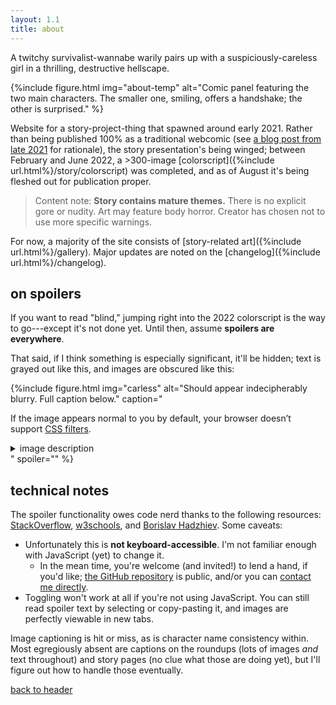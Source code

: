 ```yaml
---
layout: 1.1
title: about
---
```

A twitchy survivalist-wannabe warily pairs up with a suspiciously-careless girl in a thrilling, destructive hellscape.

{%include figure.html
	img="about-temp"
	alt="Comic panel featuring the two main characters. The smaller one, smiling, offers a handshake; the other is surprised."
%}

Website for a story-project-thing that spawned around early 2021. Rather than being published 100% as a traditional webcomic (see [a blog post from late 2021](https://a-flyleaf.github.io/blog/project-rambling#now-what) for rationale), the story presentation's being winged; between February and June 2022, a >300-image [colorscript]({%include url.html%}/story/colorscript) was completed, and as of August it's being fleshed out for publication proper.

> Content note: **Story contains mature themes.** There is no explicit gore or nudity. Art may feature body horror. Creator has chosen not to use more specific warnings.

For now, a majority of the site consists of [story-related art]({%include url.html%}/gallery). Major updates are noted on the [changelog]({%include url.html%}/changelog).

## on spoilers
If you want to read "blind," jumping right into the 2022 colorscript is the way to go---except it's not done yet. Until then, assume **spoilers are everywhere**.

That said, if I think something is especially significant, it'll be hidden; text is grayed out <span class="spoiler">like this</span>, and images are obscured like this:

{%include figure.html
	img="carless"
	alt="Should appear indecipherably blurry. Full caption below."
	caption="<p>If the image appears normal to you by default, your browser doesn’t support <a href='https://caniuse.com/css-filters' class='ext'>CSS filters</a>.</p>
		<details class='imgdesc'><summary>image description</summary>
		<p>Snippet from <a href='ygbtdm/gallery/roundups/2021-12'>a monthly art roundup</a>. On the top is a screenshot of an older version of this page, then titled “synopsis.” Continuing the screenshot is the header “in a sentence,” followed by “A twitchy survivalist-wannabe warily teams up with a suspiciously-carless girl in a thrilling, destructive hellscape.” To the side of the screenshot is a handwritten note: “sent this to a friend. made a typo.” and, in a smaller/faded note in all-caps, “<span style='text-transform:uppercase;'>I love writing</span>.”</p>
		<p>A crudely-rendered doodle below enlarges the typo, “suspiciously-carless.” One main character yells from a grocery store kiddie car, “<span style='text-transform:uppercase;'>Get in kiddo, we’re going karting.</span>” The smaller character says, more quietly, “I… have a license…”; declares the first: “<span style='text-transform:uppercase;'>Bullshit</span>”</p></details>"
	spoiler=""
%}

## technical notes
The spoiler functionality owes code nerd thanks to the following resources: <a href="https://stackoverflow.com/a/19075983" class="ext">StackOverflow</a>, <a href="https://www.w3schools.com/jsref/met_document_queryselector.asp" class="ext">w3schools</a>, and <a href="https://bobbyhadz.com/blog/javascript-addeventlistener-queryselectorall" class="ext">Borislav Hadzhiev</a>. Some caveats:

- Unfortunately this is **not keyboard-accessible**. I'm not familiar enough with JavaScript (yet) to change it.
	- In the mean time, you're welcome (and invited!) to lend a hand, if you'd like; <a href="https://github.com/a-flyleaf/ygbtdm" class="ext">the GitHub repository</a> is public, and/or you can <a href="https://a-flyleaf.github.io/about#contact" target="ext">contact me directly</a>.
- Toggling won't work at all if you're not using JavaScript. You can still read spoiler text by selecting or copy-pasting it, and images are perfectly viewable in new tabs.

Image captioning is hit or miss, as is character name consistency within. Most egregiously absent are captions on the roundups (lots of images *and* text throughout) and story pages (no clue what those are doing yet), but I'll figure out how to handle those eventually.

<a href="#header" class="skipto x">back to header</a>